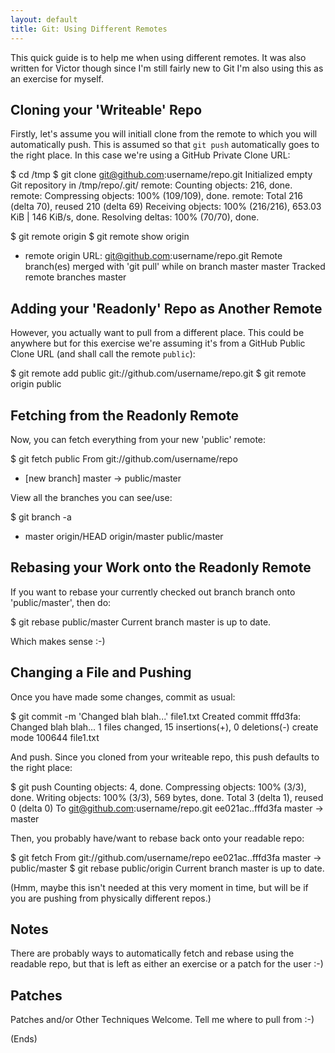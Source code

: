 ```yaml
---
layout: default
title: Git: Using Different Remotes
---
```


This quick guide is to help me when using different remotes. It was also written for Victor though since I'm still fairly new to Git I'm also using this as an exercise for myself.

## Cloning your 'Writeable' Repo

Firstly, let's assume you will initiall clone from the remote to which you will automatically push. This is assumed so that `git push` automatically goes to the right place. In this case we're using a GitHub Private Clone URL:

 $ cd /tmp
 $ git clone git@github.com:username/repo.git
 Initialized empty Git repository in /tmp/repo/.git/
 remote: Counting objects: 216, done.
 remote: Compressing objects: 100% (109/109), done.
 remote: Total 216 (delta 70), reused 210 (delta 69)
 Receiving objects: 100% (216/216), 653.03 KiB | 146 KiB/s, done.
 Resolving deltas: 100% (70/70), done.
 
 $ git remote
 origin
 $ git remote show origin
 * remote origin
   URL: git@github.com:username/repo.git
   Remote branch(es) merged with 'git pull' while on branch master
     master
   Tracked remote branches
     master

## Adding your 'Readonly' Repo as Another Remote

However, you actually want to pull from a different place. This could be anywhere but for this exercise we're assuming it's from a GitHub Public Clone URL (and shall call the remote `public`):

 $ git remote add public git://github.com/username/repo.git
 $ git remote
 origin
 public

## Fetching from the Readonly Remote

Now, you can fetch everything from your new 'public' remote:

 $ git fetch public
 From git://github.com/username/repo
  * [new branch]      master     -> public/master

View all the branches you can see/use:

 $ git branch -a
 * master
   origin/HEAD
   origin/master
   public/master

## Rebasing your Work onto the Readonly Remote

If you want to rebase your currently checked out branch branch onto 'public/master', then do:

 $ git rebase public/master
 Current branch master is up to date.

Which makes sense :-)

## Changing a File and Pushing

Once you have made some changes, commit as usual:

 $ git commit -m 'Changed blah blah...' file1.txt
 Created commit fffd3fa: Changed blah blah...
  1 files changed, 15 insertions(+), 0 deletions(-)
  create mode 100644 file1.txt

And push. Since you cloned from your writeable repo, this push defaults to the right place:

 $ git push
 Counting objects: 4, done.
 Compressing objects: 100% (3/3), done.
 Writing objects: 100% (3/3), 569 bytes, done.
 Total 3 (delta 1), reused 0 (delta 0)
 To git@github.com:username/repo.git
    ee021ac..fffd3fa  master -> master

Then, you probably have/want to rebase back onto your readable repo:

 $ git fetch 
 From git://github.com/username/repo
    ee021ac..fffd3fa  master     -> public/master
 $ git rebase public/origin
 Current branch master is up to date.

(Hmm, maybe this isn't needed at this very moment in time, but will be if you are pushing from physically different repos.)

## Notes

There are probably ways to automatically fetch and rebase using the readable repo, but that is left as either an exercise or a patch for the user :-)

## Patches

Patches and/or Other Techniques Welcome. Tell me where to pull from :-)

(Ends)
